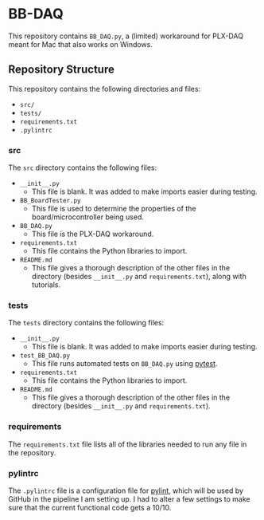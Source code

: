 # BB-DAQ
This repository contains `BB_DAQ.py`, a (limited) workaround for PLX-DAQ meant for Mac that also works on Windows.

## Repository Structure

This repository contains the following directories and files:
- `src/`
- `tests/`
- `requirements.txt`
- `.pylintrc`

### src
The `src` directory contains the following files:
- `__init__.py`
  - This file is blank. It was added to make imports easier during testing.
- `BB_BoardTester.py`
  - This file is used to determine the properties of the board/microcontroller being used.
- `BB_DAQ.py`
  - This file is the PLX-DAQ workaround.
- `requirements.txt`
  - This file contains the Python libraries to import.
- `README.md`
  - This file gives a thorough description of the other files in the directory (besides `__init__.py` and `requirements.txt`), along with tutorials.

### tests
The `tests` directory contains the following files:
- `__init__.py`
  - This file is blank. It was added to make imports easier during testing.
- `test_BB_DAQ.py`
  - This file runs automated tests on `BB_DAQ.py` using [pytest](https://docs.pytest.org/en/stable/).
- `requirements.txt`
  - This file contains the Python libraries to import.
- `README.md`
  - This file gives a thorough description of the other files in the directory (besides `__init__.py` and `requirements.txt`).

### requirements
The `requirements.txt` file lists all of the libraries needed to run any file in the repository.

### pylintrc
The `.pylintrc` file is a configuration file for [pylint](https://www.pylint.org), which will be used by GitHub in the pipeline I am setting up. I had to alter a few settings to make sure that the current functional code gets a 10/10.
